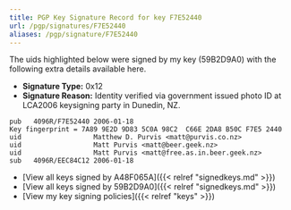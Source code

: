 ```yaml
---
title: PGP Key Signature Record for key F7E52440
url: /pgp/signatures/F7E52440
aliases: /pgp/signature/F7E52440
---
```



The uids highlighted below were signed by my key (59B2D9A0) with
 the following extra details available
here.

 * **Signature Type:** 0x12
 * **Signature Reason:** Identity verified via government issued photo ID at LCA2006 keysigning party in Dunedin, NZ.

```text {hl_lines=[3, 4, 5]}
pub   4096R/F7E52440 2006-01-18
Key fingerprint = 7A89 9E2D 9D83 5C0A 98C2  C66E 2DA8 B50C F7E5 2440
uid                  Matthew D. Purvis <matt@purvis.co.nz>
uid                  Matt Purvis <matt@beer.geek.nz>
uid                  Matt Purvis <matt@free.as.in.beer.geek.nz>
sub   4096R/EEC84C12 2006-01-18
```

  * [View all keys signed by A48F065A]({{< relref "signedkeys.md" >}})
  * [View all keys signed by 59B2D9A0]({{< relref "signedkeys.md" >}})
  * [View my key signing policies]({{< relref "keys" >}})